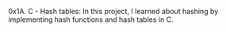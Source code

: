 0x1A. C - Hash tables:
In this project, I learned about hashing by implementing hash functions and hash tables in C.
